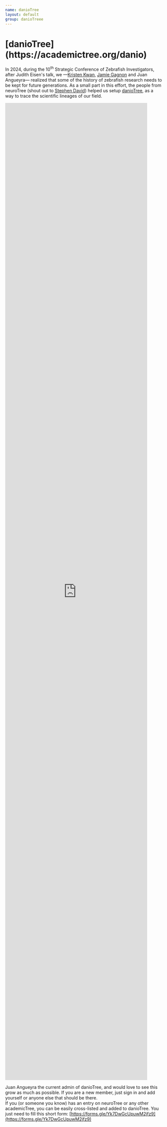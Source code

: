 ```yaml
---
name: danioTree
layout: default
group: danioTreee
---
```


<h1 class="page-header text-center"> [danioTree](https://academictree.org/danio) </h1>

In 2024, during the 10<sup>th</sup> Strategic Conference of Zebrafish Investigators, after Judith Eisen's talk, we &mdash;[Kristen Kwan](https://www.kwan-lab.org/), [Jamie Gagnon](https://www.gagnonlab.org/) and Juan Angueyra&mdash; realized that some of the history of zebrafish research needs to be kept for future generations. As a small part in this effort, the people from neuroTree (shout out to [Stephen David](https://www.ohsu.edu/people/stephen-v-david-phd)) helped us setup [danioTree](https://academictree.org/danio), as a way to trace the scientific lineages of our field.

<iframe id="danioTree" src="https://academictree.org/danio" style="width:90%; height:80%" frameborder="0">
</iframe>

Juan Angueyra the current admin of danioTree, and would love to see this grow as much as possible. If you are a new member, just sign in and add yourself or anyone else that should be there.<br>
If you (or someone you know) has an entry on neuroTree or any other academicTree, you can be easily cross-listed and added to danioTree. You just need to fill this short form: [https://forms.gle/Yk7DwGcUpuwM2jfz9](https://forms.gle/Yk7DwGcUpuwM2jfz9)

